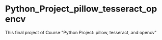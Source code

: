 # Python_Project_pillow_tesseract_opencv
This final project of Course "Python Project: pillow, tesseract, and opencv"
